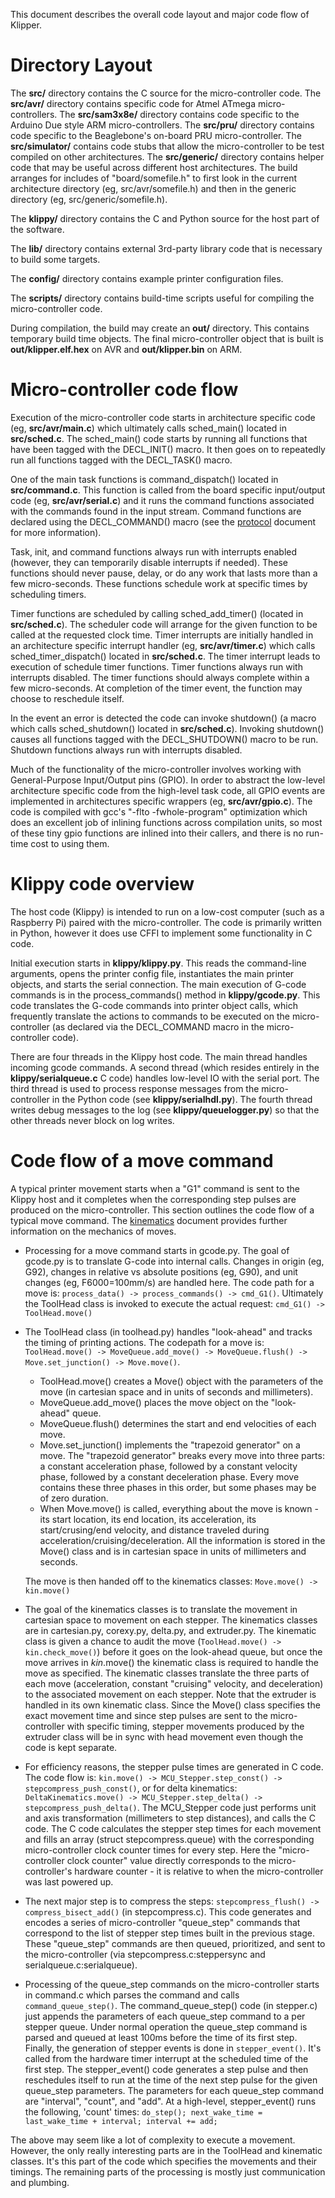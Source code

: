 This document describes the overall code layout and major code flow of
Klipper.

Directory Layout
================

The **src/** directory contains the C source for the micro-controller
code. The **src/avr/** directory contains specific code for Atmel
ATmega micro-controllers. The **src/sam3x8e/** directory contains code
specific to the Arduino Due style ARM micro-controllers. The
**src/pru/** directory contains code specific to the Beaglebone's
on-board PRU micro-controller. The **src/simulator/** contains code
stubs that allow the micro-controller to be test compiled on other
architectures. The **src/generic/** directory contains helper code
that may be useful across different host architectures. The build
arranges for includes of "board/somefile.h" to first look in the
current architecture directory (eg, src/avr/somefile.h) and then in
the generic directory (eg, src/generic/somefile.h).

The **klippy/** directory contains the C and Python source for the
host part of the software.

The **lib/** directory contains external 3rd-party library code that
is necessary to build some targets.

The **config/** directory contains example printer configuration
files.

The **scripts/** directory contains build-time scripts useful for
compiling the micro-controller code.

During compilation, the build may create an **out/** directory. This
contains temporary build time objects. The final micro-controller
object that is built is **out/klipper.elf.hex** on AVR and
**out/klipper.bin** on ARM.

Micro-controller code flow
==========================

Execution of the micro-controller code starts in architecture specific
code (eg, **src/avr/main.c**) which ultimately calls sched_main()
located in **src/sched.c**. The sched_main() code starts by running
all functions that have been tagged with the DECL_INIT() macro. It
then goes on to repeatedly run all functions tagged with the
DECL_TASK() macro.

One of the main task functions is command_dispatch() located in
**src/command.c**. This function is called from the board specific
input/output code (eg, **src/avr/serial.c**) and it runs the command
functions associated with the commands found in the input
stream. Command functions are declared using the DECL_COMMAND() macro
(see the [protocol](Protocol.md) document for more information).

Task, init, and command functions always run with interrupts enabled
(however, they can temporarily disable interrupts if needed). These
functions should never pause, delay, or do any work that lasts more
than a few micro-seconds. These functions schedule work at specific
times by scheduling timers.

Timer functions are scheduled by calling sched_add_timer() (located in
**src/sched.c**). The scheduler code will arrange for the given
function to be called at the requested clock time. Timer interrupts
are initially handled in an architecture specific interrupt handler
(eg, **src/avr/timer.c**) which calls sched_timer_dispatch() located
in **src/sched.c**. The timer interrupt leads to execution of schedule
timer functions. Timer functions always run with interrupts
disabled. The timer functions should always complete within a few
micro-seconds. At completion of the timer event, the function may
choose to reschedule itself.

In the event an error is detected the code can invoke shutdown() (a
macro which calls sched_shutdown() located in **src/sched.c**).
Invoking shutdown() causes all functions tagged with the
DECL_SHUTDOWN() macro to be run. Shutdown functions always run with
interrupts disabled.

Much of the functionality of the micro-controller involves working
with General-Purpose Input/Output pins (GPIO). In order to abstract
the low-level architecture specific code from the high-level task
code, all GPIO events are implemented in architectures specific
wrappers (eg, **src/avr/gpio.c**). The code is compiled with gcc's
"-flto -fwhole-program" optimization which does an excellent job of
inlining functions across compilation units, so most of these tiny
gpio functions are inlined into their callers, and there is no
run-time cost to using them.

Klippy code overview
====================

The host code (Klippy) is intended to run on a low-cost computer (such
as a Raspberry Pi) paired with the micro-controller. The code is
primarily written in Python, however it does use CFFI to implement
some functionality in C code.

Initial execution starts in **klippy/klippy.py**. This reads the
command-line arguments, opens the printer config file, instantiates
the main printer objects, and starts the serial connection. The main
execution of G-code commands is in the process_commands() method in
**klippy/gcode.py**. This code translates the G-code commands into
printer object calls, which frequently translate the actions to
commands to be executed on the micro-controller (as declared via the
DECL_COMMAND macro in the micro-controller code).

There are four threads in the Klippy host code. The main thread
handles incoming gcode commands. A second thread (which resides
entirely in the **klippy/serialqueue.c** C code) handles low-level IO
with the serial port. The third thread is used to process response
messages from the micro-controller in the Python code (see
**klippy/serialhdl.py**). The fourth thread writes debug messages to
the log (see **klippy/queuelogger.py**) so that the other threads
never block on log writes.

Code flow of a move command
===========================

A typical printer movement starts when a "G1" command is sent to the
Klippy host and it completes when the corresponding step pulses are
produced on the micro-controller. This section outlines the code flow
of a typical move command. The [kinematics](Kinematics.md) document
provides further information on the mechanics of moves.

* Processing for a move command starts in gcode.py. The goal of
  gcode.py is to translate G-code into internal calls. Changes in
  origin (eg, G92), changes in relative vs absolute positions (eg,
  G90), and unit changes (eg, F6000=100mm/s) are handled here. The
  code path for a move is: `process_data() -> process_commands() ->
  cmd_G1()`. Ultimately the ToolHead class is invoked to execute the
  actual request: `cmd_G1() -> ToolHead.move()`

* The ToolHead class (in toolhead.py) handles "look-ahead" and tracks
  the timing of printing actions. The codepath for a move is:
  `ToolHead.move() -> MoveQueue.add_move() -> MoveQueue.flush() ->
  Move.set_junction() -> Move.move()`.
  * ToolHead.move() creates a Move() object with the parameters of the
  move (in cartesian space and in units of seconds and millimeters).
  * MoveQueue.add_move() places the move object on the "look-ahead"
  queue.
  * MoveQueue.flush() determines the start and end velocities of each
  move.
  * Move.set_junction() implements the "trapezoid generator" on a
  move. The "trapezoid generator" breaks every move into three parts:
  a constant acceleration phase, followed by a constant velocity
  phase, followed by a constant deceleration phase. Every move
  contains these three phases in this order, but some phases may be of
  zero duration.
  * When Move.move() is called, everything about the move is known -
  its start location, its end location, its acceleration, its
  start/crusing/end velocity, and distance traveled during
  acceleration/cruising/deceleration. All the information is stored in
  the Move() class and is in cartesian space in units of millimeters
  and seconds.

  The move is then handed off to the kinematics classes: `Move.move()
  -> kin.move()`

* The goal of the kinematics classes is to translate the movement in
  cartesian space to movement on each stepper. The kinematics classes
  are in cartesian.py, corexy.py, delta.py, and extruder.py. The
  kinematic class is given a chance to audit the move
  (`ToolHead.move() -> kin.check_move()`) before it goes on the
  look-ahead queue, but once the move arrives in *kin*.move() the
  kinematic class is required to handle the move as specified. The
  kinematic classes translate the three parts of each move
  (acceleration, constant "cruising" velocity, and deceleration) to
  the associated movement on each stepper. Note that the extruder is
  handled in its own kinematic class. Since the Move() class specifies
  the exact movement time and since step pulses are sent to the
  micro-controller with specific timing, stepper movements produced by
  the extruder class will be in sync with head movement even though
  the code is kept separate.

* For efficiency reasons, the stepper pulse times are generated in C
  code. The code flow is: `kin.move() -> MCU_Stepper.step_const() ->
  stepcompress_push_const()`, or for delta kinematics:
  `DeltaKinematics.move() -> MCU_Stepper.step_delta() ->
  stepcompress_push_delta()`. The MCU_Stepper code just performs unit
  and axis transformation (millimeters to step distances), and calls
  the C code. The C code calculates the stepper step times for each
  movement and fills an array (struct stepcompress.queue) with the
  corresponding micro-controller clock counter times for every
  step. Here the "micro-controller clock counter" value directly
  corresponds to the micro-controller's hardware counter - it is
  relative to when the micro-controller was last powered up.

* The next major step is to compress the steps: `stepcompress_flush()
  -> compress_bisect_add()` (in stepcompress.c). This code generates
  and encodes a series of micro-controller "queue_step" commands that
  correspond to the list of stepper step times built in the previous
  stage. These "queue_step" commands are then queued, prioritized, and
  sent to the micro-controller (via stepcompress.c:steppersync and
  serialqueue.c:serialqueue).

* Processing of the queue_step commands on the micro-controller starts
  in command.c which parses the command and calls
  `command_queue_step()`. The command_queue_step() code (in stepper.c)
  just appends the parameters of each queue_step command to a per
  stepper queue. Under normal operation the queue_step command is
  parsed and queued at least 100ms before the time of its first
  step. Finally, the generation of stepper events is done in
  `stepper_event()`. It's called from the hardware timer interrupt at
  the scheduled time of the first step. The stepper_event() code
  generates a step pulse and then reschedules itself to run at the
  time of the next step pulse for the given queue_step parameters. The
  parameters for each queue_step command are "interval", "count", and
  "add". At a high-level, stepper_event() runs the following, 'count'
  times: `do_step(); next_wake_time = last_wake_time + interval;
  interval += add;`

The above may seem like a lot of complexity to execute a
movement. However, the only really interesting parts are in the
ToolHead and kinematic classes. It's this part of the code which
specifies the movements and their timings. The remaining parts of the
processing is mostly just communication and plumbing.
